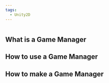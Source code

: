 ```yaml
---
tags:
  - Unity2D
---
```

```toc
```

## What is a Game Manager 

## How to use a Game Manager

## How to make a Game Manager
